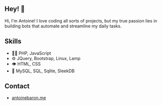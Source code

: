 
## Hey! 👋
Hi, I'm Antoine! I love coding all sorts of projects, but my true passion lies in building bots that automate and streamline my daily tasks.

## Skills
- 👨‍💻 PHP, JavaScript
- ⚙️ JQuery, Bootstrap, Linux, Lamp
- 👁️ HTML, CSS
- 💽 MySQL, SQL, Sqlite, SleekDB

## Contact
- [antoinebaron.me](https://antoinebaron.me)



